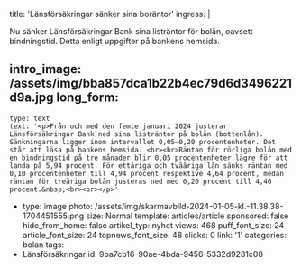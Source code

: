 title: 'Länsförsäkringar sänker sina boräntor'
ingress: |
  <p>Nu sänker Länsförsäkringar Bank sina listräntor för bolån, oavsett bindningstid. Detta enligt uppgifter på bankens hemsida.
  </p>
  
intro_image: /assets/img/bba857dca1b22b4ec79d6d3496221d9a.jpg
long_form:
  -
    type: text
    text: '<p>Från och med den femte januari 2024 justerar Länsförsäkringar Bank ned sina listräntor på bolån (bottenlån). Sänkningarna ligger inom intervallet 0,05–0,20 procentenheter. Det står att läsa på bankens hemsida. <br><br>Räntan för rörliga bolån med en bindningstid på tre månader blir 0,05 procentenheter lägre för att landa på 5,94 procent. För ettåriga och tvååriga lån sänks räntan med 0,10 procentenheter till 4,94 procent respektive 4,64 procent, medan räntan för treåriga bolån justeras ned med 0,20 procent till 4,40 procent.&nbsp;<br><br></p>'
  -
    type: image
    photo: /assets/img/skarmavbild-2024-01-05-kl.-11.38.38-1704451555.png
    size: Normal
template: articles/article
sponsored: false
hide_from_home: false
artikel_typ: nyhet
views: 468
puff_font_size: 24
article_font_size: 24
topnews_font_size: 48
clicks: 0
link: '1'
categories: bolan
tags:
  - Länsförsäkringar
id: 9ba7cb16-90ae-4bda-9456-5332d9281c08
